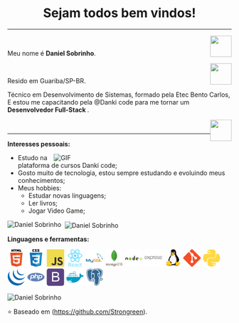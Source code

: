 <h1 align="center"> Sejam todos bem vindos! </h1>
<hr />
<a href="https://github.com/Dansobrinho" target="_blank">
  <img align="right" src="https://cdn.iconscout.com/icon/free/png-256/github-108-438008.png" width="48px" height="48px">
</a><br />
<p align="left" >
Meu nome é <b> Daniel Sobrinho</b>.
</p>
<a href="https://www.instagram.com/Daniel Sobrinho/" target="_blank">
  <img align="right" src="https://cdn.icon-icons.com/icons2/1211/PNG/512/1491579602-yumminkysocialmedia36_83067.png" width="48px" height="48px">
</a><br />
<p align="left" >
Resido em Guariba/SP-BR.<br />

Técnico em Desenvolvimento de Sistemas, formado pela Etec Bento Carlos,
E estou me capacitando pela @Danki code para me tornar um <b>Desenvolvedor Full-Stack </b>.
</p>
<a href="https://www.linkedin.com/in/Daniel Sobrinho/" target="_blank">
  <img align="right" src="https://i.ibb.co/Kx2GSrT/linkedin.png" width="48px" height="48px">
</a><br />

<hr />

**Interesses pessoais:**

<img align="right" alt="GIF" src="https://octocat-generator-assets.githubusercontent.com/my-octocat-1626111106194.png" width="400px" />

- Estudo na plataforma de cursos Danki code; 
- Gosto muito de tecnologia, estou sempre estudando e evoluindo meus conhecimentos;
- Meus hobbies: 
  - Estudar novas linguagens; 
  - Ler livros;
  - Jogar Video Game;
<p>
  <img align="left" src="https://github-readme-stats.vercel.app/api/top-langs/?username=Dansobrinho&layout=compact&theme=graywhite&title_color=268bd2" alt="Daniel Sobrinho" />
</p>
<p>&nbsp;
  <img align="center" src="https://github-readme-stats.vercel.app/api?username=Dansobrinho&count_private=true&show_icons=true&theme=graywhite&icon_color=268bd2&title_color=268bd2" alt="Daniel Sobrinho" />
</p>

**Linguagens e ferramentas:**  

<p align="left">
<img src="https://raw.githubusercontent.com/devicons/devicon/master/icons/html5/html5-original-wordmark.svg" alt="html5" width="40" height="40"/> 
<img src="https://raw.githubusercontent.com/devicons/devicon/master/icons/css3/css3-original-wordmark.svg" alt="css3" width="40" height="40"/> 
<img src="https://raw.githubusercontent.com/devicons/devicon/master/icons/javascript/javascript-original.svg" alt="javascript" width="40" height="40"/> 
<img src="https://raw.githubusercontent.com/devicons/devicon/master/icons/react/react-original-wordmark.svg" alt="react" width="40" height="40"/> 
<img src="https://raw.githubusercontent.com/devicons/devicon/master/icons/mysql/mysql-original-wordmark.svg" alt="mysql" width="40" height="40"/> 
<img src="https://raw.githubusercontent.com/devicons/devicon/master/icons/mongodb/mongodb-original-wordmark.svg" alt="mongodb" width="40" height="40"/> 
<img src="https://raw.githubusercontent.com/devicons/devicon/master/icons/nodejs/nodejs-original-wordmark.svg" alt="nodejs" width="40" height="40"/> 
<img src="https://raw.githubusercontent.com/devicons/devicon/master/icons/express/express-original-wordmark.svg" alt="express" width="40" height="40"/> 
<img src="https://raw.githubusercontent.com/devicons/devicon/master/icons/linux/linux-original.svg" alt="linux" width="40" height="40" />
<img src="https://raw.githubusercontent.com/devicons/devicon/master/icons/git/git-original.svg" alt="git" width="40" height="40"/> 
<img src="https://raw.githubusercontent.com/devicons/devicon/master/icons/python/python-plain.svg" alt="Python" width="40" height="40" />
<img src="https://raw.githubusercontent.com/devicons/devicon/master/icons/jquery/jquery-plain.svg" alt="Jquery" width="40" height="40" />
<img src="https://raw.githubusercontent.com/devicons/devicon/master/icons/php/php-plain.svg" alt="PHP" width="40" height="40" />
<img src="https://raw.githubusercontent.com/devicons/devicon/master/icons/bootstrap/bootstrap-plain.svg" alt="Bootstrap" width="40" height="40" />
<img src="https://raw.githubusercontent.com/devicons/devicon/master/icons/docker/docker-plain.svg" alt="Docker" width="40" height="40" />
<img src="https://raw.githubusercontent.com/devicons/devicon/master/icons/postgresql/postgresql-plain.svg" alt="postgresql" width="40" height="40" />

</p>



<p align="left"> <img src="https://komarev.com/ghpvc/?username=Dansobrinho" alt="Daniel Sobrinho" /> </p>

⭐️ Baseado em (https://github.com/Strongreen).


